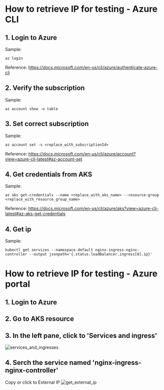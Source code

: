 # How to retrieve IP for testing - Azure CLI

## 1. Login to Azure
Sample: 
```console
az login
```
Reference: https://docs.microsoft.com/en-us/cli/azure/authenticate-azure-cli

## 2. Verify the subscription
Sample: 
```console
az account show -o table
```

## 3. Set correct subscription
Sample: 
```console
az account set -s <replace_with_subscriptionId>
```
Reference: https://docs.microsoft.com/en-us/cli/azure/account?view=azure-cli-latest#az-account-set

## 4. Get credentials from AKS
Sample: 
```console
az aks get-credentials --name <replace_with_aks_name> --resource-group <replace_with_resource_group_name>
```
Reference: https://docs.microsoft.com/en-us/cli/azure/aks?view=azure-cli-latest#az-aks-get-credentials

## 4. Get ip
Sample: 
```console
kubectl get services --namespace default nginx-ingress-nginx-controller --output jsonpath='{.status.loadBalancer.ingress[0].ip}'
```


# How to retrieve IP for testing - Azure portal

## 1. Login to Azure

## 2. Go to AKS resource

## 3. In the left pane, click to 'Services and ingress'
![services_and_ingresses](https://user-images.githubusercontent.com/33416347/167161720-96936faf-00cf-49aa-8de7-4995c8890aba.png)

## 4. Serch the service named 'nginx-ingress-nginx-controller'
Copy or click to External IP
![get_external_ip](https://user-images.githubusercontent.com/33416347/167161746-049fbacd-bf04-4f8e-9348-1142a2468d88.png)
